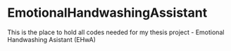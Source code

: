EmotionalHandwashingAssistant
=============================

This is the place to hold all codes needed for my thesis project - Emotional Handwashing Asistant (EHwA)
